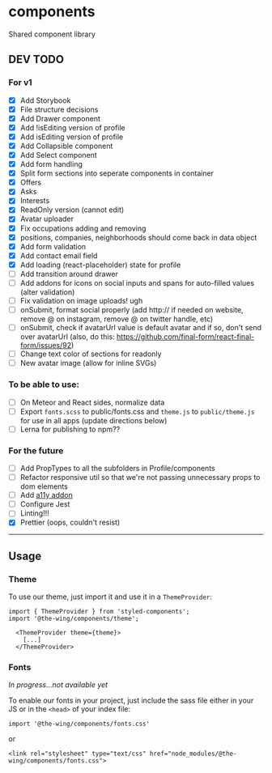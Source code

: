# components

Shared component library

## DEV TODO

### For v1

- [x] Add Storybook
- [x] File structure decisions
- [x] Add Drawer component
- [x] Add !isEditing version of profile
- [x] Add isEditing version of profile
- [x] Add Collapsible component
- [x] Add Select component
- [x] Add form handling
- [x] Split form sections into seperate components in container
- [x] Offers
- [x] Asks
- [x] Interests
- [x] ReadOnly version (cannot edit)
- [x] Avatar uploader
- [x] Fix occupations adding and removing
- [x] positions, companies, neighborhoods should come back in data object
- [x] Add form validation
- [x] Add contact email field
- [x] Add loading (react-placeholder) state for profile
- [ ] Add transition around drawer
- [ ] Add addons for icons on social inputs and spans for auto-filled values (alter validation)
- [ ] Fix validation on image uploads! ugh
- [ ] onSubmit, format social properly (add http:// if needed on website, remove @ on instagram, remove @ on twitter handle, etc)
- [ ] onSubmit, check if avatarUrl value is default avatar and if so, don't send over avatarUrl (also, do this: https://github.com/final-form/react-final-form/issues/92)
- [ ] Change text color of sections for readonly
- [ ] New avatar image (allow for inline SVGs)

### To be able to use:

- [ ] On Meteor and React sides, normalize data
- [ ] Export `fonts.scss` to public/fonts.css and `theme.js` to `public/theme.js` for use in all apps (update directions below)
- [ ] Lerna for publishing to npm??

### For the future

- [ ] Add PropTypes to all the subfolders in Profile/components
- [ ] Refactor responsive util so that we're not passing unnecessary props to dom elements
- [ ] Add [a11y addon](https://github.com/storybooks/storybook/tree/master/addons/a11y)
- [ ] Configure Jest
- [ ] Linting!!!
- [x] Prettier (oops, couldn't resist)

---

## Usage

### Theme

To use our theme, just import it and use it in a `ThemeProvider`:

```
import { ThemeProvider } from 'styled-components';
import '@the-wing/components/theme';

  <ThemeProvider theme={theme}>
    [...]
  </ThemeProvider>
```

### Fonts

_In progress...not available yet_

To enable our fonts in your project, just include the sass file either in your JS or in the `<head>` of your index file:

`import '@the-wing/components/fonts.css'`

or

`<link rel="stylesheet" type="text/css" href="node_modules/@the-wing/components/fonts.css">`
